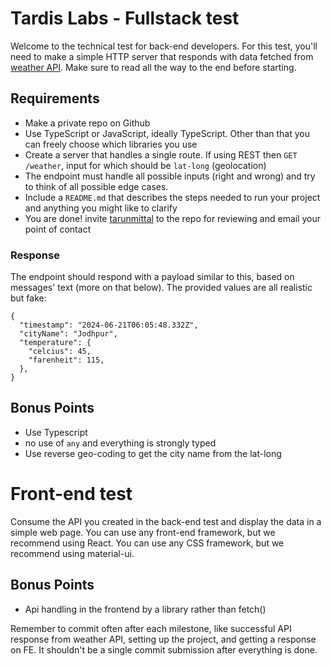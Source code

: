 # Tardis Labs - Fullstack test

Welcome to the technical test for back-end developers. For this test, you'll need to make a simple HTTP server that responds with data fetched from [weather API](https://www.weatherapi.com/docs/). Make sure to read all the way to the end before starting.

## Requirements

- Make a private repo on Github
- Use TypeScript or JavaScript, ideally TypeScript. Other than that you can freely choose which libraries you use
- Create a server that handles a single route. If using REST then `GET /weather`, input for which should be `lat-long` (geolocation)
- The endpoint must handle all possible inputs (right and wrong) and try to think of all possible edge cases.
- Include a `README.md` that describes the steps needed to run your project and anything you might like to clarify
- You are done! invite [tarunmittal](https://github.com/tarunmittal) to the repo for reviewing and email your point of contact

### Response

The endpoint should respond with a payload similar to this, based on messages' text (more on that below). The provided values are all realistic but fake:

```
{
  "timestamp": "2024-06-21T06:05:48.332Z",
  "cityName": "Jodhpur",
  "temperature": {
    "celcius": 45,
    "farenheit": 115,
  },
}
```

## Bonus Points

- Use Typescript
- no use of `any` and everything is strongly typed
- Use reverse geo-coding to get the city name from the lat-long


# Front-end test

Consume the API you created in the back-end test and display the data in a simple web page. You can use any front-end framework, but we recommend using React. You can use any CSS framework, but we recommend using material-ui.

## Bonus Points
- Api handling in the frontend by a library rather than fetch()


Remember to commit often after each milestone, like successful API response from weather API, setting up the project, and getting a response on FE. It shouldn't be a single commit submission after everything is done.
